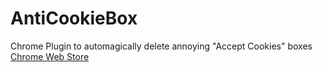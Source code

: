 # AntiCookieBox
Chrome Plugin to automagically delete annoying "Accept Cookies" boxes
[Chrome Web Store](https://www.noel-friedrich.de/anticookiebox)
